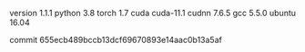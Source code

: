 version 1.1.1
python 3.8
torch 1.7
cuda cuda-11.1
cudnn 7.6.5
gcc 5.5.0
ubuntu 16.04

commit 655ecb489bccb13dcf69670893e14aac0b13a5af